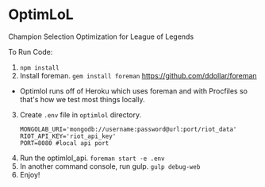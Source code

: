 # OptimLoL
Champion Selection Optimization for League of Legends

To Run Code:

1. ```npm install```
2. Install foreman. ```gem install foreman``` https://github.com/ddollar/foreman
 - Optimlol runs off of Heroku which uses foreman and with Procfiles so that's how we test most things locally.
3. Create ```.env``` file in ```optimlol``` directory.
    ```
    MONGOLAB_URI='mongodb://username:password@url:port/riot_data'
    RIOT_API_KEY='riot_api_key'
    PORT=8080 #local api port
    ```
4. Run the optimlol_api. ```foreman start -e .env```
5. In another command console, run gulp. ```gulp debug-web```
6. Enjoy!